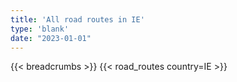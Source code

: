 ```yaml
---
title: 'All road routes in IE'
type: 'blank'
date: "2023-01-01"
---
```


{{< breadcrumbs >}}
{{< road_routes country=IE >}}
